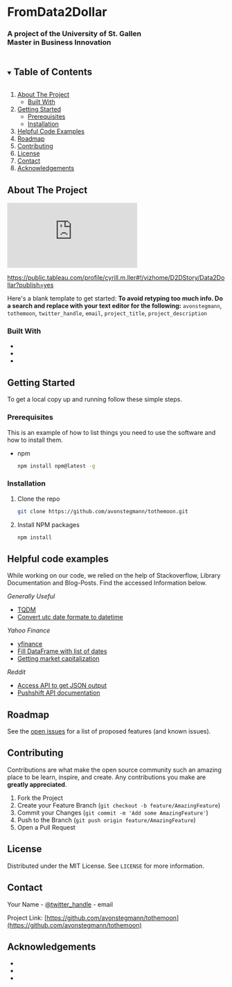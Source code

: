 <!--
*** Thanks for checking out the Best-README-Template. If you have a suggestion
*** that would make this better, please fork the repo and create a pull request
*** or simply open an issue with the tag "enhancement".
*** Thanks again! Now go create something AMAZING! :D
***
***
***
*** To avoid retyping too much info. Do a search and replace for the following:
*** avonstegmann, tothemoon, twitter_handle, email, project_title, project_description
-->

# FromData2Dollar

<H3> 
A project of the University of St. Gallen <br>
Master in Business Innovation
</H3>

<!-- TABLE OF CONTENTS -->
<details open="open">
  <summary><h2 style="display: inline-block">Table of Contents</h2></summary>
  <ol>
    <li>
      <a href="#about-the-project">About The Project</a>
      <ul>
        <li><a href="#built-with">Built With</a></li>
      </ul>
    </li>
    <li>
      <a href="#getting-started">Getting Started</a>
      <ul>
        <li><a href="#prerequisites">Prerequisites</a></li>
        <li><a href="#installation">Installation</a></li>
      </ul>
    </li>
    <li><a href="#helpful code examples">Helpful Code Examples</a></li>
    <li><a href="#roadmap">Roadmap</a></li>
    <li><a href="#contributing">Contributing</a></li>
    <li><a href="#license">License</a></li>
    <li><a href="#contact">Contact</a></li>
    <li><a href="#acknowledgements">Acknowledgements</a></li>
  </ol>
</details>



<!-- ABOUT THE PROJECT -->
## About The Project
<div>
<iframe src="https://public.tableau.com/profile/cyrill.m.ller#!/vizhome/D2DStory/Data2Dollar?publish=yes" frameborder="0"></iframe>
</div>



https://public.tableau.com/profile/cyrill.m.ller#!/vizhome/D2DStory/Data2Dollar?publish=yes


Here's a blank template to get started:
**To avoid retyping too much info. Do a search and replace with your text editor for the following:**
`avonstegmann`, `tothemoon`, `twitter_handle`, `email`, `project_title`, `project_description`


### Built With

* []()
* []()
* []()



<!-- GETTING STARTED -->
## Getting Started

To get a local copy up and running follow these simple steps.

### Prerequisites

This is an example of how to list things you need to use the software and how to install them.
* npm
  ```sh
  npm install npm@latest -g
  ```

### Installation

1. Clone the repo
   ```sh
   git clone https://github.com/avonstegmann/tothemoon.git
   ```
2. Install NPM packages
   ```sh
   npm install
   ```



<!-- HELPFUL CODE EXAMPLES -->
## Helpful code examples

<p>
While working on our code, we relied on the help of Stackoverflow, Library Documentation and Blog-Posts. Find the 
accessed Information below. 
</p>

_Generally Useful_
* [TQDM](https://pypi.org/project/tqdm/)
* [Convert utc date formate to datetime](https://stackoverflow.com/questions/16176996/keep-only-date-part-when-using-pandas-to-datetime) 

_Yahoo Finance_
* [yfinance](https://pypi.org/project/yfinance/)
* [Fill DataFrame with list of dates](https://riptutorial.com/pandas/example/6438/create-a-sample-dataframe-with-datetime)
* [Getting market capitalization](https://stackoverflow.com/questions/64965121/getting-market-cap-data-using-yfinance)

_Reddit_
* [Access API to get JSON output](https://www.jcchouinard.com/how-to-use-reddit-api-with-python/)
* [Pushshift API documentation](https://pushshift.io/api-parameters/)





<!-- ROADMAP -->
## Roadmap

See the [open issues](https://github.com/avonstegmann/tothemoon/issues) for a list of proposed features (and known issues).



<!-- CONTRIBUTING -->
## Contributing

Contributions are what make the open source community such an amazing place to be learn, inspire, and create. Any contributions you make are **greatly appreciated**.

1. Fork the Project
2. Create your Feature Branch (`git checkout -b feature/AmazingFeature`)
3. Commit your Changes (`git commit -m 'Add some AmazingFeature'`)
4. Push to the Branch (`git push origin feature/AmazingFeature`)
5. Open a Pull Request



<!-- LICENSE -->
## License

Distributed under the MIT License. See `LICENSE` for more information.



<!-- CONTACT -->
## Contact

Your Name - [@twitter_handle](https://twitter.com/twitter_handle) - email

Project Link: [https://github.com/avonstegmann/tothemoon](https://github.com/avonstegmann/tothemoon)



<!-- ACKNOWLEDGEMENTS -->
## Acknowledgements

* []()
* []()
* []()
